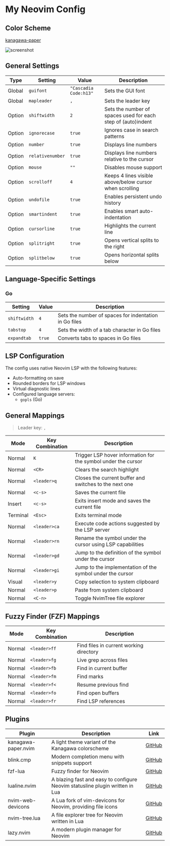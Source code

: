 # My Neovim Config

## Color Scheme

[kanagawa-paper](https://github.com/thesimonho/kanagawa-paper.nvim)

![screenshot](https://i.imgur.com/JhCthBr.png)

## General Settings

| Type | Setting | Value | Description |
|------|---------|-------|-------------|
| Global | `guifont` | `"Cascadia Code:h13"` | Sets the GUI font |
| Global | `mapleader` | `,` | Sets the leader key |
| Option | `shiftwidth` | `2` | Sets the number of spaces used for each step of (auto)indent |
| Option | `ignorecase` | `true` | Ignores case in search patterns |
| Option | `number` | `true` | Displays line numbers |
| Option | `relativenumber` | `true` | Displays line numbers relative to the cursor |
| Option | `mouse` | `""` | Disables mouse support |
| Option | `scrolloff` | `4` | Keeps 4 lines visible above/below cursor when scrolling |
| Option | `undofile` | `true` | Enables persistent undo history |
| Option | `smartindent` | `true` | Enables smart auto-indentation |
| Option | `cursorline` | `true` | Highlights the current line |
| Option | `splitright` | `true` | Opens vertical splits to the right |
| Option | `splitbelow` | `true` | Opens horizontal splits below |

## Language-Specific Settings

### Go

| Setting | Value | Description |
|---------|-------|-------------|
| `shiftwidth` | `4` | Sets the number of spaces for indentation in Go files |
| `tabstop` | `4` | Sets the width of a tab character in Go files |
| `expandtab` | `true` | Converts tabs to spaces in Go files |

## LSP Configuration

The config uses native Neovim LSP with the following features:
- Auto-formatting on save
- Rounded borders for LSP windows
- Virtual diagnostic lines
- Configured language servers:
  - `gopls` (Go)

## General Mappings

> Leader key: `,`

| Mode | Key Combination | Description |
|------|-----------------|-------------|
| Normal | `K`  | Trigger LSP hover information for the symbol under the cursor |
| Normal | `<CR>` | Clears the search highlight |
| Normal | `<leader>q` | Closes the current buffer and switches to the next one |
| Normal | `<c-s>` | Saves the current file |
| Insert | `<c-s>` | Exits insert mode and saves the current file |
| Terminal | `<Esc>` | Exits terminal mode |
| Normal | `<leader>ca` | Execute code actions suggested by the LSP server |
| Normal | `<leader>rn` | Rename the symbol under the cursor using LSP capabilities |
| Normal | `<leader>gd` | Jump to the definition of the symbol under the cursor |
| Normal | `<leader>gi` | Jump to the implementation of the symbol under the cursor |
| Visual | `<leader>y` | Copy selection to system clipboard |
| Normal | `<leader>p` | Paste from system clipboard |
| Normal | `<C-n>` | Toggle NvimTree file explorer |

## Fuzzy Finder (FZF) Mappings

| Mode | Key Combination | Description |
|------|-----------------|-------------|
| Normal | `<leader>ff` | Find files in current working directory |
| Normal | `<leader>fg` | Live grep across files |
| Normal | `<leader>fb` | Find in current buffer |
| Normal | `<leader>fm` | Find marks |
| Normal | `<leader>f<` | Resume previous find |
| Normal | `<leader>fo` | Find open buffers |
| Normal | `<leader>fr` | Find LSP references |

## Plugins

| Plugin | Description | Link |
|--------|-------------|------|
| kanagawa-paper.nvim | A light theme variant of the Kanagawa colorscheme | [GitHub](https://github.com/thesimonho/kanagawa-paper.nvim) |
| blink.cmp | Modern completion menu with snippets support | [GitHub](https://github.com/saghen/blink.cmp) |
| fzf-lua | Fuzzy finder for Neovim | [GitHub](https://github.com/ibhagwan/fzf-lua) |
| lualine.nvim | A blazing fast and easy to configure Neovim statusline plugin written in Lua | [GitHub](https://github.com/nvim-lualine/lualine.nvim) |
| nvim-web-devicons | A Lua fork of vim-devicons for Neovim, providing file icons | [GitHub](https://github.com/kyazdani42/nvim-web-devicons) |
| nvim-tree.lua | A file explorer tree for Neovim written in Lua | [GitHub](https://github.com/kyazdani42/nvim-tree.lua) |
| lazy.nvim | A modern plugin manager for Neovim | [GitHub](https://github.com/folke/lazy.nvim) |
